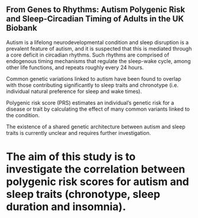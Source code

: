 ## From Genes to Rhythms: Autism Polygenic Risk and Sleep-Circadian Timing of Adults in the UK Biobank

Autism is a lifelong neurodevelopmental condition and sleep disruption is a prevalent feature of autism, and it is suspected that this is mediated through a core deficit in circadian rhythms. Such rhythms are comprised of endogenous timing mechanisms that regulate the sleep-wake cycle, among other life functions, and repeats roughly every 24 hours.


Common genetic variations linked to autism have been found to overlap with those contributing significantly to sleep traits and chronotype (i.e. individual natural preference for sleep and wake times).


Polygenic risk score (PRS) estimates an individual’s genetic risk for a disease or trait by calculating the effect of many common variants linked to the condition.


The existence of a shared genetic architecture between autism and sleep traits is currently unclear and requires further investigation.

# The aim of this study is to investigate the correlation between polygenic risk scores for autism and sleep traits (chronotype, sleep duration and insomnia).






